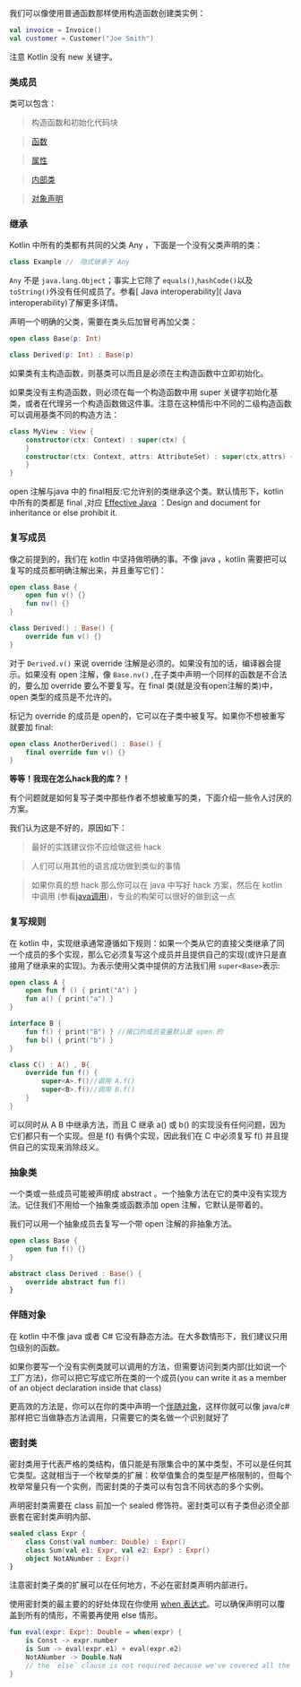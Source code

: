 
我们可以像使用普通函数那样使用构造函数创建类实例：

```kotlin
val invoice = Invoice()
val customer = Customer("Joe Smith")
```

注意 Kotlin 没有 new 关键字。

### 类成员
类可以包含：
>构造函数和初始化代码块

>[函数](FunctionsAndLambdas/Functions.md) 

>[属性](ClassesAndObjects/Properties-and-Filds.md)　

>[内部类](ClassesAndObjects/NestedClasses.md) 

>[对象声明](ClassesAndObjects/ObjectExpressicAndDeclarations.md) 

### 继承
Kotlin 中所有的类都有共同的父类 Any ，下面是一个没有父类声明的类：

```kotlin
class Example //　隐式继承于 Any
```

`Any` 不是 `java.lang.Object`；事实上它除了 `equals()`,`hashCode()`以及`toString()`外没有任何成员了。参看[ Java interoperability]( Java interoperability)了解更多详情。

声明一个明确的父类，需要在类头后加冒号再加父类：

```kotlin
open class Base(p: Int)

class Derived(p: Int) : Base(p)
```

如果类有主构造函数，则基类可以而且是必须在主构造函数中立即初始化。

如果类没有主构造函数，则必须在每一个构造函数中用 super 关键字初始化基类，或者在代理另一个构造函数做这件事。注意在这种情形中不同的二级构造函数可以调用基类不同的构造方法：

```kotlin
class MyView : View {
	constructor(ctx: Context) : super(ctx) {
	}
	constructor(ctx: Context, attrs: AttributeSet) : super(ctx,attrs) {
	}
}
```

open 注解与java 中的 final相反:它允许别的类继承这个类。默认情形下，kotlin 中所有的类都是 final ,对应 [Effective Java](http://www.oracle.com/technetwork/java/effectivejava-136174.html) ：Design and document for inheritance or else prohibit it.

### 复写成员
像之前提到的，我们在 kotlin 中坚持做明确的事。不像 java ，kotlin 需要把可以复写的成员都明确注解出来，并且重写它们：

```kotlin
open class Base {
	open fun v() {}
	fun nv() {}
}

class Derived() : Base() {
	override fun v() {}
}
```

对于 `Derived.v()` 来说 override 注解是必须的。如果没有加的话，编译器会提示。如果没有 open 注解，像 `Base.nv()` ,在子类中声明一个同样的函数是不合法的，要么加 override 要么不要复写。在 final 类(就是没有open注解的类)中，open 类型的成员是不允许的。

标记为 override 的成员是 open的，它可以在子类中被复写。如果你不想被重写就要加 final:

```kotlin
open class AnotherDerived() : Base() {
	final override fun v() {}
}
```

**等等！我现在怎么hack我的库？！**

有个问题就是如何复写子类中那些作者不想被重写的类，下面介绍一些令人讨厌的方案。

我们认为这是不好的，原因如下：

> 最好的实践建议你不应给做这些 hack

>人们可以用其他的语言成功做到类似的事情

>如果你真的想 hack 那么你可以在 java 中写好 hack 方案，然后在 kotlin 中调用 (参看[java调用](http://kotlinlang.org/docs/reference/java-interop.html))，专业的构架可以很好的做到这一点

### 复写规则
在 kotlin 中，实现继承通常遵循如下规则：如果一个类从它的直接父类继承了同一个成员的多个实现，那么它必须复写这个成员并且提供自己的实现(或许只是直接用了继承来的实现)。为表示使用父类中提供的方法我们用 `super<Base>`表示:

```kotlin
open class A {
	open fun f () { print("A") }
	fun a() { print("a") }
}

interface B {
	fun f() { print("B") } //接口的成员变量默认是 open 的
	fun b() { print("b") }
}

class C() : A() , B{
	override fun f() {
		super<A>.f()//调用 A.f()
		super<B>.f()//调用 B.f()
	}
}
```

可以同时从 A B 中继承方法，而且 C 继承 a() 或 b() 的实现没有任何问题，因为它们都只有一个实现。但是 f() 有俩个实现，因此我们在 C 中必须复写 f() 并且提供自己的实现来消除歧义。

### 抽象类
一个类或一些成员可能被声明成 abstract 。一个抽象方法在它的类中没有实现方法。记住我们不用给一个抽象类或函数添加 open 注解，它默认是带着的。

我们可以用一个抽象成员去复写一个带 open 注解的非抽象方法。

```kotlin
open class Base {
	open fun f() {}
}

abstract class Derived : Base() {
	override abstract fun f()
}
```

### 伴随对象
在 kotlin 中不像 java 或者 C# 它没有静态方法。在大多数情形下，我们建议只用包级别的函数。

如果你要写一个没有实例类就可以调用的方法，但需要访问到类内部(比如说一个工厂方法)，你可以把它写成它所在类的一个成员(you can write it as a member of an object declaration inside that class)

更高效的方法是，你可以在你的类中声明一个[伴随对象](http://kotlinlang.org/docs/reference/object-declarations.html#companion-objects)，这样你就可以像 java/c# 那样把它当做静态方法调用，只需要它的类名做一个识别就好了

### 密封类
密封类用于代表严格的类结构，值只能是有限集合中的某中类型，不可以是任何其它类型。这就相当于一个枚举类的扩展：枚举值集合的类型是严格限制的，但每个枚举常量只有一个实例，而密封类的子类可以有包含不同状态的多个实例。

声明密封类需要在 class 前加一个 sealed 修饰符。密封类可以有子类但必须全部嵌套在密封类声明内部、

```Kotlin
sealed class Expr {
	class Const(val number: Double) : Expr() 
	class Sum(val e1: Expr, val e2: Expr) : Expr() 
	object NotANumber : Expr()
}
```

注意密封类子类的扩展可以在任何地方，不必在密封类声明内部进行。

使用密封类的最主要的的好处体现在你使用 [when 表达式]()。可以确保声明可以覆盖到所有的情形，不需要再使用 else 情形。

```Kotlin
fun eval(expr: Expr): Double = when(expr) { 
	is Const -> expr.number
	is Sum -> eval(expr.e1) + eval(expr.e2) 
	NotANumber -> Double.NaN
    // the `else` clause is not required because we've covered all the cases
}
```
